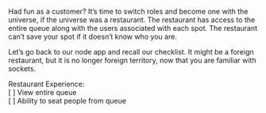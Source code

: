 Had fun as a customer? It’s time to switch roles and become one with the universe, if the universe was a restaurant. The restaurant has access to the entire queue along with the users associated with each spot. The restaurant can’t save your spot if it doesn’t know who you are. 

Let’s go back to our node app and recall our checklist. It might be a foreign restaurant, but it is no longer foreign territory, now that you are familiar with sockets. 

Restaurant Experience:  
\[ \] View entire queue   
\[ \] Ability to seat people from queue
